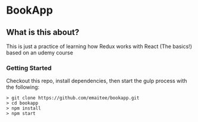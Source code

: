 # BookApp

## What is this about?
This is just a practice of learning how Redux works with React (The basics!) based on an udemy course

### Getting Started

Checkout this repo, install dependencies, then start the gulp process with the following:

```
> git clone https://github.com/emaitee/bookapp.git
> cd bookapp
> npm install
> npm start
```
